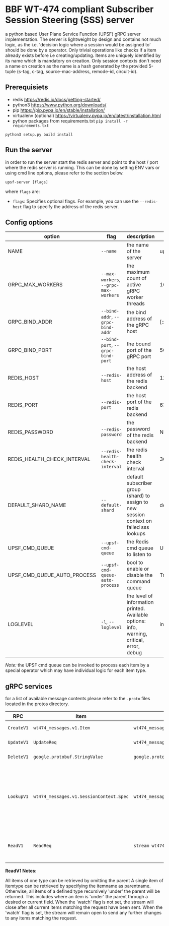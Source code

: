 # BBF WT-474 compliant Subscriber Session Steering (SSS) server

a python based User Plane Service Function (UPSF) gRPC server implementation.
The server is lightweight by design and contains not much logic, as the i.e.
'decision logic where a session would be assigned to' should be done by a
operator. Only trivial operations like checks if a item already exists
before i.e creating/updating.
Items are uniquely identified by its name which is mandatory on creation.
Only session contexts don't need a name on creation as the name is a hash
generated by the provided 5-tuple (s-tag, c-tag, source-mac-address,
remode-id, circuit-id).

## Prerequisiets

* redis https://redis.io/docs/getting-started/
* python3 https://www.python.org/downloads/
* pip https://pip.pypa.io/en/stable/installation/
* virtualenv (optional) https://virtualenv.pypa.io/en/latest/installation.html
* python packages from requirements.txt `pip install -r requirements.txt`

``` shell
python3 setup.py build install
```

## Run the server

in order to run the server start the redis server and point to the host / port
where the redis server is running. This can be done by setting ENV vars or
using cmd line options, please refer to the section below.

``` shell
upsf-server [flags]
```

where `flags` are:

- `flags`: Specifies optional flags. For example, you can use the
           `--redis-host` flag to specify the address of the redis server.

## Config options

| option | flag | description | default |
|---|---|---|---|
| NAME | `--name` | the name of the server | upsf-server |
| GRPC_MAX_WORKERS | `--max-workers`, `--grpc-max-workers` | the maximum count of active gRPC worker threads | 16 |
| GRPC_BIND_ADDR | `--bind-addr`, `--grpc-bind-addr` | the bind address of the gRPC host | [::] |
| GRPC_BIND_PORT | `--bind-port`, `--grpc-bind-port` | the bound port of the gRPC port | 50051 |
| REDIS_HOST | `--redis-host` | the host address of the redis backend | 127.0.0.1 |
| REDIS_PORT | `--redis-port` | the host port of the redis backend | 6379 |
| REDIS_PASSWORD | `--redis-password` | the password of the redis backend | None |
| REDIS_HEALTH_CHECK_INTERVAL | `--redis-health-check-interval` | the redis health check interval | 30 |
| DEFAULT_SHARD_NAME | `--default-shard` | default subscriber group (shard) to assign to new session context on failed sss lookups | default-shard |
| UPSF_CMD_QUEUE | `--upsf-cmd-queue` | the Redis cmd queue to listen to | UpdatesIngress |
| UPSF_CMD_QUEUE_AUTO_PROCESS | `--upsf-cmd-queue-auto-process` | bool to enable or disable the command queue | True |
| LOGLEVEL | `-l`, `--loglevel` | the level of information printed. Available options: info, warning, critical, error, debug | info |

*Note:*
the UPSF cmd queue can be invoked to process each item by a special
operator which may have individual logic for each item type.

## gRPC services

for a list of available message contents please refer to the `.proto` files
located in the protos directory.

| RPC | item | return | description |
|---|---|---|---|
| `CreateV1` | `wt474_messages.v1.Item` | `wt474_messages.v1.Item` | creates a new item |
| `UpdateV1` | `UpdateReq` | `wt474_messages.v1.Item` | updates an item |
| `DeleteV1` | `google.protobuf.StringValue` | `google.protobuf.StringValue` | deletes an item |
| `LookupV1` | `wt474_messages.v1.SessionContext.Spec` | `wt474_messages.v1.SessionContext` | looks up a session context by the provided 5-tuple (mentioned above) or creates one on the fly |
| `ReadV1` | `ReadReq` | `stream wt474_messages.v1.Item` | ReadReq allows one or more items to be retrieved |

**ReadV1 Notes:**

All items of one type can be retrieved by omitting the parent
A single item of itemtype can be retrieved by specifying the itemname as
parentname. Otherwise, all items of a defined type recursively 'under' the
parent will be returned. This includes where an item is 'under' the parent
through a desired or current field. When the 'watch' flag is not set, the
stream will close after all current items matching the request have been sent.
When the 'watch' flag is set, the stream will remain open to send any further
changes to any items matching the request.
